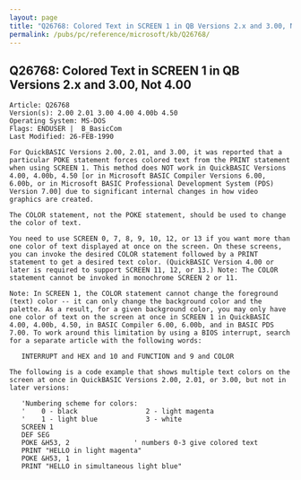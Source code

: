 ```yaml
---
layout: page
title: "Q26768: Colored Text in SCREEN 1 in QB Versions 2.x and 3.00, Not 4.00"
permalink: /pubs/pc/reference/microsoft/kb/Q26768/
---
```


## Q26768: Colored Text in SCREEN 1 in QB Versions 2.x and 3.00, Not 4.00

	Article: Q26768
	Version(s): 2.00 2.01 3.00 4.00 4.00b 4.50
	Operating System: MS-DOS
	Flags: ENDUSER |  B_BasicCom
	Last Modified: 26-FEB-1990
	
	For QuickBASIC Versions 2.00, 2.01, and 3.00, it was reported that a
	particular POKE statement forces colored text from the PRINT statement
	when using SCREEN 1. This method does NOT work in QuickBASIC Versions
	4.00, 4.00b, 4.50 [or in Microsoft BASIC Compiler Versions 6.00,
	6.00b, or in Microsoft BASIC Professional Development System (PDS)
	Version 7.00] due to significant internal changes in how video
	graphics are created.
	
	The COLOR statement, not the POKE statement, should be used to change
	the color of text.
	
	You need to use SCREEN 0, 7, 8, 9, 10, 12, or 13 if you want more than
	one color of text displayed at once on the screen. On these screens,
	you can invoke the desired COLOR statement followed by a PRINT
	statement to get a desired text color. (QuickBASIC Version 4.00 or
	later is required to support SCREEN 11, 12, or 13.) Note: The COLOR
	statement cannot be invoked in monochrome SCREEN 2 or 11.
	
	Note: In SCREEN 1, the COLOR statement cannot change the foreground
	(text) color -- it can only change the background color and the
	palette. As a result, for a given background color, you may only have
	one color of text on the screen at once in SCREEN 1 in QuickBASIC
	4.00, 4.00b, 4.50, in BASIC Compiler 6.00, 6.00b, and in BASIC PDS
	7.00. To work around this limitation by using a BIOS interrupt, search
	for a separate article with the following words:
	
	   INTERRUPT and HEX and 10 and FUNCTION and 9 and COLOR
	
	The following is a code example that shows multiple text colors on the
	screen at once in QuickBASIC Versions 2.00, 2.01, or 3.00, but not in
	later versions:
	
	   'Numbering scheme for colors:
	   '    0 - black                 2 - light magenta
	   '    1 - light blue            3 - white
	   SCREEN 1
	   DEF SEG
	   POKE &H53, 2                ' numbers 0-3 give colored text
	   PRINT "HELLO in light magenta"
	   POKE &H53, 1
	   PRINT "HELLO in simultaneous light blue"
